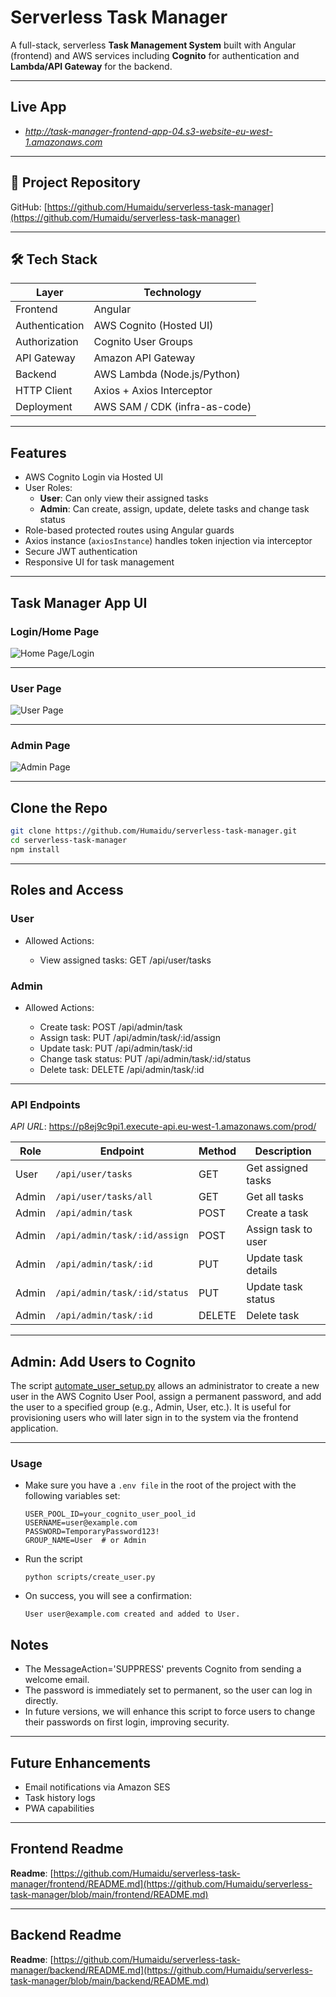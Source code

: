 # Serverless Task Manager

A full-stack, serverless **Task Management System** built with Angular (frontend) and AWS services including **Cognito** for authentication and **Lambda/API Gateway** for the backend.

---

## Live App

- *http://task-manager-frontend-app-04.s3-website-eu-west-1.amazonaws.com*

---

## 🔗 Project Repository

GitHub: [https://github.com/Humaidu/serverless-task-manager](https://github.com/Humaidu/serverless-task-manager)

---

## 🛠️ Tech Stack

| Layer         | Technology               |
|---------------|--------------------------|
| Frontend      | Angular                  |
| Authentication| AWS Cognito (Hosted UI)  |
| Authorization | Cognito User Groups      |
| API Gateway   | Amazon API Gateway       |
| Backend       | AWS Lambda (Node.js/Python) |
| HTTP Client   | Axios + Axios Interceptor |
| Deployment    | AWS SAM / CDK (infra-as-code) |

---

## Features

- AWS Cognito Login via Hosted UI
- User Roles:
  - **User**: Can only view their assigned tasks
  - **Admin**: Can create, assign, update, delete tasks and change task status
- Role-based protected routes using Angular guards
- Axios instance (`axiosInstance`) handles token injection via interceptor
- Secure JWT authentication
- Responsive UI for task management

---

## Task Manager App UI

### Login/Home Page
![Home Page/Login](ui-screenshots/login_page.png)

---
### User Page
![User Page](ui-screenshots/user_page.png)

---
### Admin Page
![Admin Page](ui-screenshots/admin_page.png)

---

## Clone the Repo

```bash
git clone https://github.com/Humaidu/serverless-task-manager.git
cd serverless-task-manager
npm install
```
---

## Roles and Access

### User

- Allowed Actions:

    - View assigned tasks: GET /api/user/tasks

### Admin

- Allowed Actions:

    - Create task: POST /api/admin/task
    - Assign task: PUT /api/admin/task/:id/assign
    - Update task: PUT /api/admin/task/:id
    - Change task status: PUT /api/admin/task/:id/status
    - Delete task: DELETE /api/admin/task/:id

---

### API Endpoints

*API URL*: https://p8ej9c9pi1.execute-api.eu-west-1.amazonaws.com/prod/

| Role  | Endpoint                        | Method | Description              |
|-------|----------------------------------|--------|--------------------------|
| User  | `/api/user/tasks`              | GET    | Get assigned tasks       |
| Admin | `/api/user/tasks/all`          | GET    | Get all tasks     |
| Admin | `/api/admin/task`              | POST   | Create a task            |
| Admin | `/api/admin/task/:id/assign`   | POST    | Assign task to user      |
| Admin | `/api/admin/task/:id`          | PUT    | Update task details      |
| Admin | `/api/admin/task/:id/status`   | PUT    | Update task status       |
| Admin | `/api/admin/task/:id`          | DELETE | Delete task              |

---
## Admin: Add Users to Cognito

The script [automate_user_setup.py](backend/task-manager-backend/automate_user_setup.py) allows an administrator to create a new user in the AWS Cognito User Pool, assign a permanent password, and add the user to a specified group (e.g., Admin, User, etc.). It is useful for provisioning users who will later sign in to the system via the frontend application.

---
### Usage
- Make sure you have a `.env file` in the root of the project with the following variables set:
    ```
    USER_POOL_ID=your_cognito_user_pool_id
    USERNAME=user@example.com
    PASSWORD=TemporaryPassword123!
    GROUP_NAME=User  # or Admin

    ```

- Run the script

    ```
    python scripts/create_user.py

    ```

- On success, you will see a confirmation:

    ```
    User user@example.com created and added to User.

    ```

## Notes

- The MessageAction='SUPPRESS' prevents Cognito from sending a welcome email.
- The password is immediately set to permanent, so the user can log in directly.
- In future versions, we will enhance this script to force users to change their passwords on first login, improving security.

---
## Future Enhancements

- Email notifications via Amazon SES
- Task history logs
- PWA capabilities

---

## Frontend Readme
**Readme**: [https://github.com/Humaidu/serverless-task-manager/frontend/README.md](https://github.com/Humaidu/serverless-task-manager/blob/main/frontend/README.md)

---
## Backend Readme

**Readme**: [https://github.com/Humaidu/serverless-task-manager/backend/README.md](https://github.com/Humaidu/serverless-task-manager/blob/main/backend/README.md)
